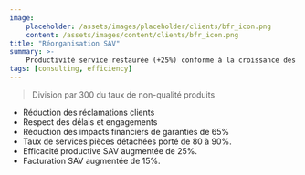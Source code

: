 ```yaml
---
image:
    placeholder: /assets/images/placeholder/clients/bfr_icon.png
    content: /assets/images/content/clients/bfr_icon.png
title: "Réorganisation SAV"
summary: >-
    Productivité service restaurée (+25%) conforme à la croissance des ressources mobilisées.
tags: [consulting, efficiency]
---
```


<blockquote>Division par 300 du taux de non-qualité produits</blockquote>
<ul>
	<li>Réduction des réclamations clients</li>
	<li>Respect des délais et engagements</li>
	<li>Réduction des impacts financiers de garanties de 65%</li>
	<li>Taux de services pièces détachées porté de 80 à 90%.</li>
	<li>Efficacité productive SAV augmentée de 25%.</li>
	<li>Facturation SAV augmentée de 15%.</li>
</ul>
